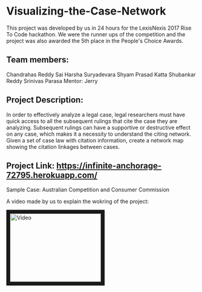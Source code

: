 # Visualizing-the-Case-Network 

This project was developed by us in 24 hours for the LexisNexis 2017 Rise To Code hackathon. We were the runner ups of the competition and the project was also awarded the 5th place in the People's Choice Awards. 

## Team members:
Chandrahas Reddy
Sai Harsha Suryadevara
Shyam Prasad Katta
Shubankar Reddy
Srinivas Parasa
Mentor: Jerry

## Project Description:
In order to effectively analyze a legal case, legal researchers must have quick access to all the subsequent rulings that cite the case they are analyzing.
Subsequent rulings can have a supportive or destructive effect on any case, which makes it a necessity to understand the citing network.
Given a set of case law with citation information, create a network map showing the citation linkages between cases.

## Project Link: https://infinite-anchorage-72795.herokuapp.com/

Sample Case: Australian Competition and Consumer Commission

A video made by us to explain the wokring of the project:  

<a href="http://www.youtube.com/watch?feature=player_embedded&v=k17mBFQFmTc" target="_blank"><img src="http://img.youtube.com/vi/k17mBFQFmTc/0.jpg" alt="Video" width="240" height="180" border="10" /></a>
